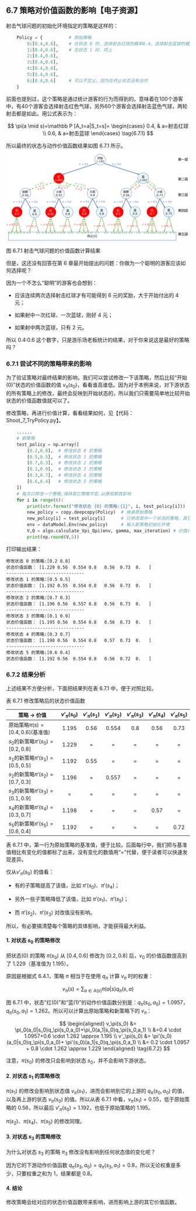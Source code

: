 
## 6.7 策略对价值函数的影响【电子资源】

射击气球问题的初始化环境指定的策略是这样的：

```python
    Policy = {          # 原始策略
        0:[0.4,0.6],    # 在状态 0 时，选择射击红球的概率0.4，选择射击蓝球的概率0.6
        1:[0.4,0.6],    # 在状态 1 时，同上
        2:[0.4,0.6],
        3:[0.4,0.6],
        4:[0.4,0.6],
        5:[0.4,0.6],
        6:[0.4,0.6]     # 可以不定义，因为在终止状态没有动作
    }
```

前面也提到过，这个策略是通过统计游客的行为而得到的。意味着在100个游客中，有40个游客会选择射击红色气球，另外60个游客会选择射击蓝色气球，两轮射击都是如此。用公式表示为：

$$
\pi(a \mid s)=\mathbb P [A_t=a|S_t=s]=
\begin{cases}
0.4, & a=射击红球
\\
0.6, & a=射击蓝球
\end{cases}
\tag{6.7.1}
$$

所以最终的状态与动作价值函数结果如图 6.7.1 所示。

<img src="./img/shoot-result.png">

图 6.7.1 射击气球问题的价值函数计算结果

但是，这还没有回答在第 6 章最开始提出的问题：你做为一个聪明的游客应该如何选择呢？

因为一个不怎么“聪明”的游客也会想到：

- 应该连续两次选择射击红球才有可能得到 6 元的奖励，大于开始付出的 4 元；

- 如果射中一次红球、一次蓝球，刚好 4 元；

- 如果射中两次蓝球，只有 2 元。

所以 0.4:0.6 这个数字，只是游乐场老板统计的结果，对于你来说这是最好的策略吗？

### 6.7.1 尝试不同的策略带来的影响

为了验证策略对最终结果的影响，我们可以尝试修改一下该策略，然后比较“开始(0)”状态的价值函数的值 $v_\pi(s_0)$，看看谁高谁低。因为对于本例来说，对下游状态的所有策略上的修改，最终会反映到开始状态的，所以我们只需要简单地比较开始状态的价值函数值就可以了。

修改策略，再进行价值计算，看看结果如何，见【代码：Shoot_7_TryPolicy.py】。

```python
    ......
    # 新策略
    test_policy = np.array([
        [0.2,0.8],  # 修改状态 0 的策略
        [0.5,0.5],  # 修改状态 1 的策略
        [0.7,0.3],  # 修改状态 2 的策略
        [0.1,0.9],  # 修改状态 3 的策略
        [0.3,0.7],  # 修改状态 4 的策略
        [0.6,0.4]   # 修改状态 5 的策略
    ])
    # 每次只修改一个策略,保持其它策略不变,以便观察其影响
    for i in range(6):
        print(str.format("修改状态 {0} 的策略:{1}", i, test_policy[i]))
        new_policy = copy.deepcopy(Policy)  # 继承原始策略
        new_policy[i] = test_policy[i]      # 只修改其中一个状态的策略，其它状态仍然是 0.4:0.6
        env = dataModel.Env(new_policy)     # 输入新策略初始化环境
        V,Q = algo.calculate_Vpi_Qpi(env, gamma, max_iteration) # 价值计算
        print(np.round(V,5))
```       
打印输出结果：

```
修改状态 0 的策略:[0.2 0.8]
状态价值函数： [1.229 0.56  0.554 0.8   0.56  0.73  0.   ]
------------------------------
修改状态 1 的策略:[0.5 0.5]
状态价值函数： [1.192 0.55  0.554 0.8   0.56  0.73  0.   ]
------------------------------
修改状态 2 的策略:[0.7 0.3]
状态价值函数： [1.196 0.56  0.557 0.8   0.56  0.73  0.   ]
------------------------------
修改状态 3 的策略:[0.1 0.9]
状态价值函数： [1.195 0.56  0.554 0.8   0.56  0.73  0.   ]
------------------------------
修改状态 4 的策略:[0.3 0.7]
状态价值函数： [1.198 0.56  0.554 0.8   0.57  0.73  0.   ]
------------------------------
修改状态 5 的策略:[0.6 0.4]
状态价值函数： [1.192 0.56  0.554 0.8   0.56  0.72  0.   ]
```

### 6.7.2 结果分析

上述结果不方便分析，下面把结果列在表 6.7.1 中，便于对照比较。

表 6.7.1 修改策略后的状态价值函数

|策略 $\to$ 价值|$v'_\pi(s_0)$|$v'_\pi(s_1)$|$v'_\pi(s_2)$|$v'_\pi(s_3)$|$v'_\pi(s_4)$|$v'_\pi(s_5)$|
|-|:-:|:-:|:-:|:-:|:-:|:-:|
|原始策略$\pi(s)=[0.4, 0.6]$(基准值)|1.195 | 0.56 | 0.554 | 0.8 | 0.56 | 0.73 | 
|$s_0$的新策略$\pi'(s_0)=[0.2, 0.8]$|1.229| = | = | = | = | = |
|$s_1$的新策略$\pi'(s_1)=[0.5, 0.5]$|1.192|0.55|=|=|=| = |
|$s_2$的新策略$\pi'(s_2)=[0.7, 0.3]$|1.196| = |0.557| = | = | = |
|$s_3$的新策略$\pi'(s_3)=[0.1, 0.9]$|=| =| =|=|=|=|
|$s_4$的新策略$\pi'(s_4)=[0.3, 0.7]$|1.198|=| =|=|0.57|=|
|$s_5$的新策略$\pi'(s_5)=[0.6, 0.4]$|1.192|=|= |= | = |0.72|

表 6.7.1 中，第一行为原始策略的基准值，便于比较。后面每行中，我们把与基准值相比有变化的值都标了出来，没有变化的数值用“=”代替，便于读者可以快速发现差异。

仅从$v'_\pi(s_0)$ 的值看：

- 有的子策略提高了该值，比如 $\pi'(s_0)、\pi'(s_4)$；

- 另外一些子策略降低了该值，比如 $\pi'(s_1)、\pi'(s_5)$；

- 而 $\pi'(s_2)、\pi'(s_3)$ 对改值没有影响。

所以，有必要搞清楚每个策略的具体影响，才能获得最大利益。

#### 1. 对状态 $s_0$ 的策略修改

把状态(0) 的策略 $\pi(s_0)$ 从 $[0.4,0.6]$ 修改为 $[0.2,0.8]$ 后，$v_0$ 的价值函数提高到了 1.229（基准值为 1.195）。

原因是根据式 6.4.1，策略 $\pi$ 相当于在使用 $q_\pi$ 计算 $v_\pi$ 时的权重：

$$
v_\pi(s) = \sum_{a \in A(s)} \pi(a|s)q_\pi(s,a)
$$

图 6.7.1 中，状态“红(0)”和“蓝(1)”的动作价值函数分别是：$q_\pi(s_0,a_0)=1.0957，q_\pi(s_0,a_1)=1.262$。所以可以计算出原始策略和新策略下的 $v_\pi$：

$$
\begin{aligned}
v_\pi(s_0) &= \pi_0(a_0|s_0)q_\pi(s_0,a_0)+\pi_0(a_1|s_0)q_\pi(s_0,a_1)
\\
&=0.4 \cdot 1.0957+0.6 \cdot 1.262 \approx 1.195
\\
v'_\pi(s_0) &= \pi'(s_0)(a_0|s_0)q_\pi(s_0,a_0)+ \pi'(s_0)(a_1|s_0)q_\pi(s_0,a_1)
\\
&= 0.2  \cdot  1.0957 + 0.8  \cdot  1.262 \approx 1.229
\end{aligned}
\tag{6.7.2}
$$

注意，$\pi(s_0)$ 的修改只会影响到状态 $s_0$，并不会影响下游状态。

#### 2. 对状态 $s_1$ 的策略修改

$\pi(s_1)$ 的修改会影响到状态值 $v_\pi(s_1)$，进而会影响到它的上游的 $q_\pi(s_0,a_0)$ 的值，以及再上游的状态 $v_\pi(s_0)$ 的值。所以从表 6.7.1 中看，$v_\pi(s_1)=0.55$，低于原始策略的 $0.56$，所以最后 $v'_\pi(s_0)=1.192$，也低于原始策略的 $1.195$。

$\pi(s_2)、\pi(s_4)、\pi(s_5)$ 的修改同理。

#### 3. 对状态 $s_3$ 的策略修改

为什么对状态 $s_3$ 的策略 $\pi_3$ 修改没有影响到任何状态值的变化呢？

因为它的下游动作价值函数 $q_\pi(s_3,a_0)=q_\pi(s_3,a_1)=0.8$，所以无论权重是多少，只要权重之和为 1，结果都是 0.8。

#### 4. 结论

修改策略会给对应的状态价值函数带来影响，进而影响上游的其它价值函数。
